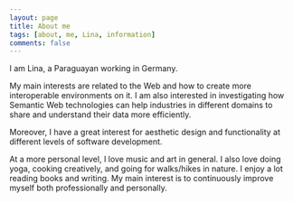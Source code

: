 ```yaml
---
layout: page
title: About me
tags: [about, me, Lina, information]
comments: false
---
```

I am Lina, a Paraguayan working in Germany.

My main interests are related to the Web and how to create more interoperable environments on it. I am also interested in investigating how Semantic Web technologies can help industries in different domains to share and understand their data more efficiently.

Moreover, I have a great interest for aesthetic design and functionality at different levels of software development.

At a more personal level, I love music and art in general.
I also love doing yoga, cooking creatively, and going for walks/hikes in nature. 
I enjoy a lot reading books and writing. My main interest is to continuously improve myself both professionally and personally.